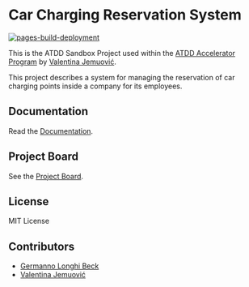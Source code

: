 # Car Charging Reservation System

[![pages-build-deployment](https://github.com/longhibeck/car-charging-reservation-system/actions/workflows/pages/pages-build-deployment/badge.svg)](https://github.com/longhibeck/car-charging-reservation-system/actions/workflows/pages/pages-build-deployment)

This is the ATDD Sandbox Project used within the [ATDD Accelerator Program](https://atdd-accelerator.optivem.com/) by [Valentina Jemuović](https://www.linkedin.com/in/valentinajemuovic/).

This project describes a system for managing the reservation of car charging points inside a company for its employees.

## Documentation

Read the [Documentation](https://longhibeck.github.io/car-charging-reservation-system/).

## Project Board

See the [Project Board](https://github.com/users/longhibeck/projects/2/views/1).

## License

MIT License

## Contributors

- [Germanno Longhi Beck](https://github.com/longhibeck)
- [Valentina Jemuović](https://github.com/valentinajemuovic)

